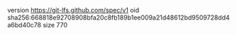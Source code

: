 version https://git-lfs.github.com/spec/v1
oid sha256:668818e92708908bfa20c8fb189b1ee009a21d48612bd9509728dd4a6bd40c78
size 770
